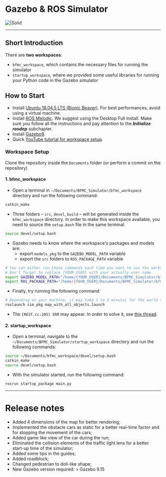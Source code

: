 # Gazebo & ROS Simulator

![|Solid](https://www.streetdrone.com/wp-content/uploads/2020/05/ros-02.png)

_________________
## Short Introduction

There are **two workspaces**:

* `bfmc_workspace`, which contains the necessary files for running the simulator
* `startup_workspace`, where we provided some useful libraries for running your Python code in the Gazebo simulator

## How to Start

- Install [Ubuntu 18.04.5 LTS (Bionic Beaver)](https://releases.ubuntu.com/18.04/). For best performances, avoid using a virtual machine.
- Install [ROS Melodic](https://wiki.ros.org/melodic/Installation/Ubuntu). We suggest using the Desktop Full Install. Make sure you follow all the instructions and pay attention to the ***Initialize rosdep*** subchapter.
- Install [Gazebo9](https://zoomadmin.com/HowToInstall/UbuntuPackage/gazebo9).
- Quick [YouTube tutorial for workspace setup](https://www.youtube.com/watch?v=sIydBiat4bc&feature=emb_logo&ab_channel=BoschRomania).
     
### Workspace Setup

Clone the repository inside the `Documents` folder (or perform a commit on the repository)

#### 1. bfmc_workspace

- Open a terminal in `~/Documents/BFMC_Simulator/bfmc_workspace` directory and run the following command:

```sh
catkin_make
```

- Three folders – `src`, `devel`, `build` – will be generated inside the `bfmc_workspace` directory. In order to make this workspace available, you need to source the `setup.bash` file in the same terminal.

```sh
source devel/setup.bash
```

- Gazebo needs to know where the workspace's packages and models are:
    - export `models_pkg` to the `GAZEBO_MODEL_PATH` variable
    - export the `src` folders to `ROS_PACKAGE_PATH` variable

```sh
# You can either run these commands each time you want to use the workspace, or add them to the end of the `~/.bashrc` file and source it.
# Don't forget to replace {YOUR_USER} with your actually user name
export GAZEBO_MODEL_PATH="/home/{YOUR_USER}/Documents/BFMC_Simulator/bfmc_workspace/src/models_pkg:$GAZEBO_MODEL_PATH"
export ROS_PACKAGE_PATH="/home/{YOUR_USER}/Documents/BFMC_Simulator/bfmc_workspace/src:$ROS_PACKAGE_PATH"
```

- Finally, try running the following command:

```sh
# Depending on your machine, it may take 1 to 3 minutes for the world to completely load.
roslaunch sim_pkg map_with_all_objects.launch
```

- The `[REST.cc:205] ERR` may appear. In order to solve it, see [this thread](https://answers.gazebosim.org/question/25030/gazebo-error-restcc205-error-in-rest-request/?answer=25048#post-id-25048).



#### 2. startup_workspace

- Open a terminal, navigate to the `~/Documents/BFMC_Simulator/startup_workspace` directory and run the following commands:

```sh
source ~/Documents/bfmc_workspace/devel/setup.bash 
catkin_make
source devel/setup.bash
```

- With the simulator started, run the following command:

```sh
rosrun startup_package main.py
```

---

# Release notes
- Added 4 dimensions of the map for better rendering;
- Implemented the obstacle cars as static for a better real-time factor and for stopping the movement of the cars;
- Added game like view of the car during the run;
- Eliminated the collision elements of the traffic  light lens for a better start-up time of the simulator;
- Added some tips in the guides;
- Added roadblock;
- Changed pedestrian to doll-like shape;
- New Gazebo version required: > Gazebo 9.15
